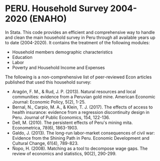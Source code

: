# PERU. Household Survey 2004-2020 (ENAHO)
In Stata. This code provides an efficient and comprehensive way to handle and clean the main household survey in Peru through all available years up to date (2004-2020).
It contains the treatment of the following modules:
- Household members demographic characteristics
- Education
- Labor
- Poverty and Household Income and Expenses

The following is a non-comprehensive list of peer-reviewed Econ articles published that used this household survey: 
- Aragón, F. M., & Rud, J. P. (2013). Natural resources and local communities: evidence from a Peruvian gold mine. American Economic Journal: Economic Policy, 5(2), 1-25.
- Bernal, N., Carpio, M. A., & Klein, T. J. (2017). The effects of access to health insurance: evidence from a regression discontinuity design in Peru. Journal of Public Economics, 154, 122-136.
- Dell, M. (2010). The persistent effects of Peru's mining mita. Econometrica, 78(6), 1863-1903.
- Galdo, J. (2013). The long-run labor-market consequences of civil war: Evidence from the Shining Path in Peru. Economic Development and Cultural Change, 61(4), 789-823.
- Ñopo, H. (2008). Matching as a tool to decompose wage gaps. The review of economics and statistics, 90(2), 290-299.
